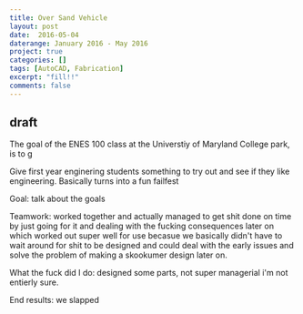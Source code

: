 ```yaml
---
title: Over Sand Vehicle
layout: post
date:  2016-05-04
daterange: January 2016 - May 2016
project: true
categories: []
tags: [AutoCAD, Fabrication]
excerpt: "fill!!"
comments: false
---
```

## draft

<!-- ADD image of debbie -->

The goal of the ENES 100 class at the Universtiy of Maryland College park, is to g

Give first year enginering students something to try out and see if they like engineering.  Basically turns into a fun failfest

Goal: talk about the goals

Teamwork: worked together and actually managed to get shit done on time by just going for it and dealing with the fucking consequences later on which worked out super well for use becasue we basically didn't have to wait around for shit to be designed and could deal with the early issues and solve the problem of making a skookumer design later on.

What the fuck did I do: designed some parts, not super managerial i'm not entierly sure.

End results: we slapped